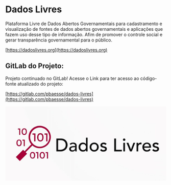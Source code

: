 # Dados Livres

Plataforma Livre de Dados Abertos Governamentais para cadastramento e visualização de fontes de dados abertos governamentais e aplicações que fazem uso desse tipo de informação. Afim de promover o controle social e gerar transparência governamental para o público.

[https://dadoslivres.org](https://dadoslivres.org)

## GitLab do Projeto:

Projeto continuado no GitLab! Acesse o Link para ter acesso ao código-fonte atualizado do projeto:

[https://gitlab.com/pbaesse/dados-livres](https://gitlab.com/pbaesse/dados-livres)


![logo-provisoria-dados-livres](logoprovisoria.png)
